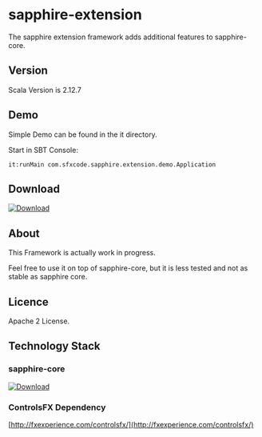 sapphire-extension
================

The sapphire extension framework adds additional features to sapphire-core.

## Version

Scala Version is 2.12.7

## Demo

Simple Demo can be found in the it directory.

Start in SBT Console:

```
it:runMain com.sfxcode.sapphire.extension.demo.Application
```

## Download

[ ![Download](https://api.bintray.com/packages/sfxcode/maven/sapphire-extension/images/download.svg) ](https://bintray.com/sfxcode/maven/sapphire-extension/_latestVersion)


## About

This Framework is actually work in progress.

Feel free to use it on top of sapphire-core, but it is less tested and not as stable as sapphire core.

## Licence

Apache 2 License.

## Technology Stack

### sapphire-core


[ ![Download](https://api.bintray.com/packages/sfxcode/maven/sapphire-core/images/download.svg) ](https://bintray.com/sfxcode/maven/sapphire-core/_latestVersion)


### ControlsFX Dependency

[http://fxexperience.com/controlsfx/](http://fxexperience.com/controlsfx/)


